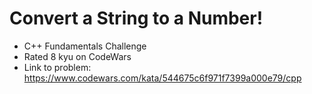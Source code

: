 # Convert a String to a Number!

* C++ Fundamentals Challenge
* Rated 8 kyu on CodeWars
* Link to problem: https://www.codewars.com/kata/544675c6f971f7399a000e79/cpp